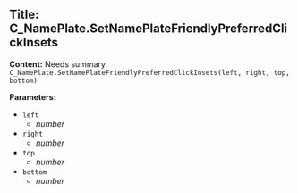 ## Title: C_NamePlate.SetNamePlateFriendlyPreferredClickInsets

**Content:**
Needs summary.
`C_NamePlate.SetNamePlateFriendlyPreferredClickInsets(left, right, top, bottom)`

**Parameters:**
- `left`
  - *number*
- `right`
  - *number*
- `top`
  - *number*
- `bottom`
  - *number*